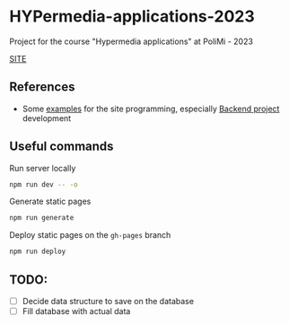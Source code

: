 # HYPermedia-applications-2023
Project for the course "Hypermedia applications" at PoliMi - 2023

[SITE](https://teo3300.github.io/HYPermedia-applications-2023/)

## References

- Some [examples](https://gitlab.com/i3lab/hypermedia/hypermedia-22-23) for the site programming, especially [Backend project](https://gitlab.com/i3lab/hypermedia/hypermedia-22-23/t03-backend-project) development

## Useful commands

Run server locally
```sh
npm run dev -- -o
```

Generate static pages
```sh
npm run generate
```

Deploy static pages on the `gh-pages` branch
```sh
npm run deploy
```

## TODO:
- [ ] Decide data structure to save on the database
- [ ] Fill database with actual data 
